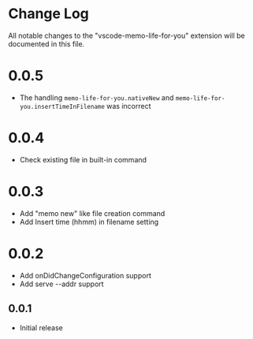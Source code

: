 # Change Log
All notable changes to the "vscode-memo-life-for-you" extension will be documented in this file.

# 0.0.5 

* The handling `memo-life-for-you.nativeNew` and `memo-life-for-you.insertTimeInFilename` was incorrect 

# 0.0.4

* Check existing file in built-in command

# 0.0.3

* Add "memo new" like file creation command
* Add Insert time (hhmm) in filename setting

# 0.0.2

* Add onDidChangeConfiguration support
* Add serve --addr support

## 0.0.1
- Initial release